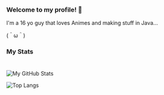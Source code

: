 ### Welcome to my profile! 👋

I'm a 16 yo guy that loves Animes and making stuff in Java...

(＾ω＾)

### My Stats
#

![My GitHub Stats](https://github-readme-stats.vercel.app/api?username=zBackDoor-dev&show_icons=true&theme=radical)

![Top Langs](https://github-readme-stats.vercel.app/api/top-langs/?username=zBackDoor-dev)
